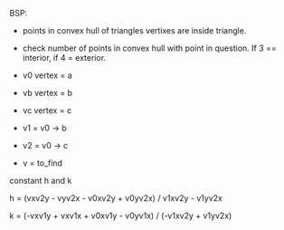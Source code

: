 BSP:

- points in convex hull of triangles vertixes are inside triangle.
- check number of points in convex hull with point in question. If 3 == interior, if 4 = exterior.

- v0  vertex = a
- vb  vertex = b
- vc  vertex = c
- v1 = v0 -> b
- v2 = v0 -> c
- v = to_find

constant h and k

h = (vxv2y - vyv2x - v0xv2y + v0yv2x) / v1xv2y - v1yv2x

k = (-vxv1y + vxv1x + v0xv1y - v0yv1x) / (-v1xv2y + v1yv2x)

